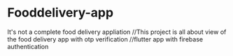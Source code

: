 # Fooddelivery-app
It's not a complete food delivery appliation
//This project is all about view of the food delivery app with otp verification
//flutter app with firebase authentication

